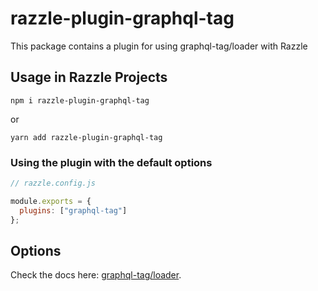 # razzle-plugin-graphql-tag

This package contains a plugin for using graphql-tag/loader with Razzle

## Usage in Razzle Projects

```
npm i razzle-plugin-graphql-tag
```

or

```
yarn add razzle-plugin-graphql-tag
```

### Using the plugin with the default options

```js
// razzle.config.js

module.exports = {
  plugins: ["graphql-tag"]
};
```

## Options

Check the docs here: [graphql-tag/loader](https://github.com/apollographql/graphql-tag#webpack-preprocessing-with-graphql-tagloader).